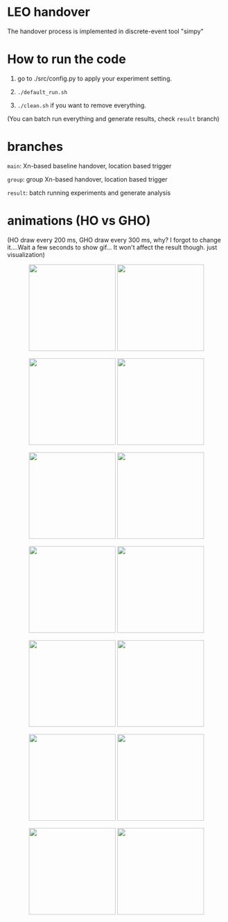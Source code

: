 # LEO handover

The handover process is implemented in discrete-event tool "simpy"

# How to run the code

1. go to ./src/config.py to apply your experiment setting.

2. `./default_run.sh`

3. `./clean.sh` if you want to remove everything.

(You can batch run everything and generate results, check `result` branch)

# branches

`main`: Xn-based baseline handover, location based trigger

`group`: group Xn-based handover, location based trigger

`result`: batch running experiments and generate analysis

# animations (HO vs GHO)
(HO draw every 200 ms, GHO draw every 300 ms, why? I forgot to change it....Wait a few seconds to show gif... It won't affect the result though. just visualization)


<p align="center">
  <img width="200" src=./gifs/main10000.gif>
  <img width="200" src=./gifs/group10000.gif>
</p>
<p align="center">
  <img width="200" src=./gifs/main20000.gif>
  <img width="200" src=./gifs/group20000.gif>
</p>
<p align="center">
  <img width="200" src=./gifs/main30000.gif>
  <img width="200" src=./gifs/group30000.gif>
</p>
<p align="center">
  <img width="200" src=./gifs/main40000.gif>
  <img width="200" src=./gifs/group40000.gif>
</p>
<p align="center">
  <img width="200" src=./gifs/main50000.gif>
  <img width="200" src=./gifs/group50000.gif>
</p>
<p align="center">
  <img width="200" src=./gifs/main60000.gif>
  <img width="200" src=./gifs/group60000.gif>
</p>
<p align="center">
  <img width="200" src=./gifs/main70000.gif>
  <img width="200" src=./gifs/group70000.gif>
</p>
